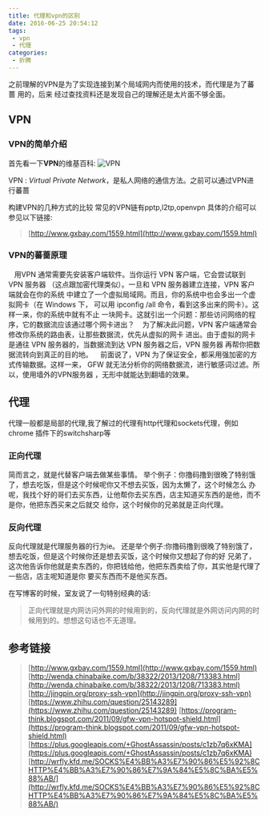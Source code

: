 ```yaml
---
title: 代理和vpn的区别
date: 2016-06-25 20:54:12
tags:
 - vpn
 - 代理
categories:
 - 折腾
---
```


之前理解的VPN是为了实现连接到某个局域网内而使用的技术，而代理是为了蕃蔷
用的，后来 经过查找资料还是发现自己的理解还是太片面不够全面。

## VPN

### VPN的简单介绍
首先看一下**VPN**的维基百科:
![VPN](http://blogpicture.dreamleilei.com/blog-vpn-wiki.png)

VPN : *Virtual Private Network*，是私人网络的通信方法。之前可以通过VPN进行蕃蔷

构建VPN的几种方式的比较
常见的VPN链有pptp,l2tp,openvpn
具体的介绍可以参见以下链接:
> [http://www.gxbay.com/1559.html](http://www.gxbay.com/1559.html)

### VPN的蕃蔷原理
 &nbsp;&nbsp; 用VPN 通常需要先安装客户端软件。当你运行 VPN 客户端，它会尝试联到 VPN 服务器
（这点跟加密代理类似）。一旦和 VPN 服务器建立连接，VPN 客户端就会在你的系统
中建立了一个虚拟局域网。而且，你的系统中也会多出一个虚拟网卡（在 Windows 下，
可以用 ipconfig /all 命令，看到这多出来的网卡）。这样一来，你的系统中就有不止
一块网卡。这就引出一个问题：那些访问网络的程序，它的数据流应该通过哪个网卡进出？
&nbsp;&nbsp; 为了解决此问题，VPN 客户端通常会修改你系统的路由表，让那些数据流，优先从虚拟的网卡
进出。由于虚拟的网卡是通往 VPN 服务器的，当数据流到达 VPN 服务器之后，VPN 服务器
再帮你把数据流转向到真正的目的地。
  &nbsp;&nbsp; 前面说了，VPN 为了保证安全，都采用强加密的方式传输数据。这样一来，
  GFW 就无法分析你的网络数据流，进行敏感词过滤。所以，使用墙外的VPN服务器
  ，无形中就能达到翻墙的效果。
  
## 代理

代理一般都是局部的代理,我了解过的代理有http代理和sockets代理，例如chrome
插件下的switchsharp等

### 正向代理
简而言之，就是代替客户端去做某些事情。
举个例子：你撸码撸到很晚了特别饿了，想去吃饭，但是这个时候呢你又不想去买饭，因为太懒了，这个时候怎么
办呢，我找个好的哥们去买东西，让他帮你去买东西，店主知道买东西的是他，而不是你，他把东西买来之后就交
给你，这个时候你的兄弟就是正向代理。

### 反向代理
反向代理就是代理服务器的行为ie。
还是举个例子:你撸码撸到很晚了特别饿了，想去吃饭，但是这个时候你还是想去买饭，这个时候你又想起了你的好
兄弟了，这次他告诉你他就是卖东西的，你把钱给他，他把东西卖给了你，其实他是代理了一些店，店主呢知道是你
要买东西而不是他买东西。

在写博客的时候，室友说了一句特别经典的话:
> 正向代理就是内网访问外网的时候用到的，反向代理就是外网访问内网的时候用到的。想想这句话也不无道理。

## 参考链接
> [http://www.gxbay.com/1559.html](http://www.gxbay.com/1559.html)
> [http://wenda.chinabaike.com/b/38322/2013/1208/713383.html](http://wenda.chinabaike.com/b/38322/2013/1208/713383.html)
> [http://jingpin.org/proxy-ssh-vpn](http://jingpin.org/proxy-ssh-vpn)
> [https://www.zhihu.com/question/25143289](https://www.zhihu.com/question/25143289)
> [https://program-think.blogspot.com/2011/09/gfw-vpn-hotspot-shield.html](https://program-think.blogspot.com/2011/09/gfw-vpn-hotspot-shield.html)
> [https://plus.googleapis.com/+GhostAssassin/posts/c1zb7q6xKMA](https://plus.googleapis.com/+GhostAssassin/posts/c1zb7q6xKMA)
> [http://wrfly.kfd.me/SOCKS%E4%BB%A3%E7%90%86%E5%92%8CHTTP%E4%BB%A3%E7%90%86%E7%9A%84%E5%8C%BA%E5%88%AB/](http://wrfly.kfd.me/SOCKS%E4%BB%A3%E7%90%86%E5%92%8CHTTP%E4%BB%A3%E7%90%86%E7%9A%84%E5%8C%BA%E5%88%AB/)
